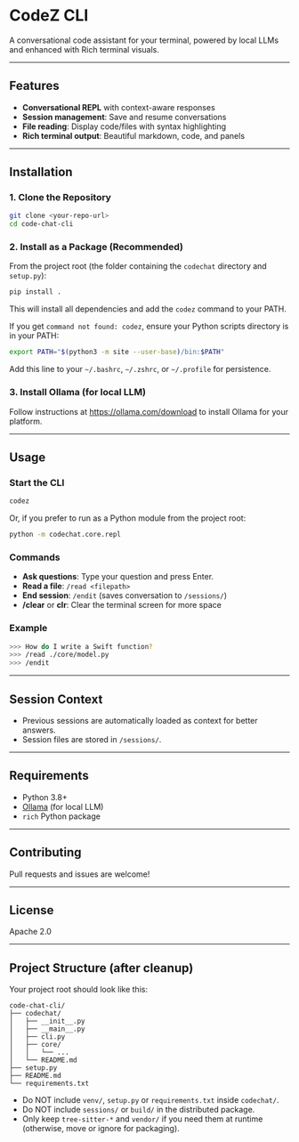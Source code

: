 # CodeZ CLI

A conversational code assistant for your terminal, powered by local LLMs and enhanced with Rich terminal visuals.

---

## Features
- **Conversational REPL** with context-aware responses
- **Session management**: Save and resume conversations
- **File reading**: Display code/files with syntax highlighting
- **Rich terminal output**: Beautiful markdown, code, and panels

---

## Installation

### 1. Clone the Repository
```bash
git clone <your-repo-url>
cd code-chat-cli
```

### 2. Install as a Package (Recommended)
From the project root (the folder containing the `codechat` directory and `setup.py`):
```bash
pip install .
```

This will install all dependencies and add the `codez` command to your PATH.

If you get `command not found: codez`, ensure your Python scripts directory is in your PATH:
```bash
export PATH="$(python3 -m site --user-base)/bin:$PATH"
```
Add this line to your `~/.bashrc`, `~/.zshrc`, or `~/.profile` for persistence.

### 3. Install Ollama (for local LLM)
Follow instructions at https://ollama.com/download to install Ollama for your platform.

---

## Usage

### Start the CLI
```bash
codez
```

Or, if you prefer to run as a Python module from the project root:
```bash
python -m codechat.core.repl
```

### Commands
- **Ask questions**: Type your question and press Enter.
- **Read a file**: `/read <filepath>`
- **End session**: `/endit` (saves conversation to `/sessions/`)
- **/clear** or **clr**: Clear the terminal screen for more space

### Example
```bash
>>> How do I write a Swift function?
>>> /read ./core/model.py
>>> /endit
```

---

## Session Context
- Previous sessions are automatically loaded as context for better answers.
- Session files are stored in `/sessions/`.

---

## Requirements
- Python 3.8+
- [Ollama](https://ollama.com/) (for local LLM)
- `rich` Python package

---

## Contributing
Pull requests and issues are welcome!

---

## License
Apache 2.0

---

## Project Structure (after cleanup)

Your project root should look like this:

```
code-chat-cli/
├── codechat/
│   ├── __init__.py
│   ├── __main__.py
│   ├── cli.py
│   ├── core/
│   │   └── ...
│   └── README.md
├── setup.py
├── README.md
└── requirements.txt
```

- Do NOT include `venv/`, `setup.py` or `requirements.txt` inside `codechat/`.
- Do NOT include `sessions/` or `build/` in the distributed package.
- Only keep `tree-sitter-*` and `vendor/` if you need them at runtime (otherwise, move or ignore for packaging).
